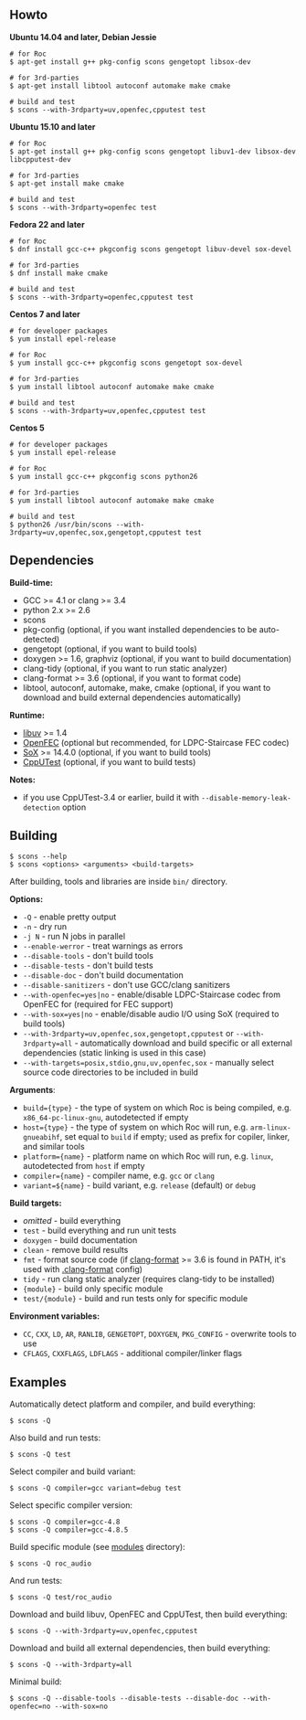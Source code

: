 Howto
-----

**Ubuntu 14.04 and later, Debian Jessie**

    # for Roc
    $ apt-get install g++ pkg-config scons gengetopt libsox-dev

    # for 3rd-parties
    $ apt-get install libtool autoconf automake make cmake

    # build and test
    $ scons --with-3rdparty=uv,openfec,cpputest test

**Ubuntu 15.10 and later**

    # for Roc
    $ apt-get install g++ pkg-config scons gengetopt libuv1-dev libsox-dev libcpputest-dev

    # for 3rd-parties
    $ apt-get install make cmake

    # build and test
    $ scons --with-3rdparty=openfec test

**Fedora 22 and later**

    # for Roc
    $ dnf install gcc-c++ pkgconfig scons gengetopt libuv-devel sox-devel

    # for 3rd-parties
    $ dnf install make cmake

    # build and test
    $ scons --with-3rdparty=openfec,cpputest test

**Centos 7 and later**

    # for developer packages
    $ yum install epel-release

    # for Roc
    $ yum install gcc-c++ pkgconfig scons gengetopt sox-devel

    # for 3rd-parties
    $ yum install libtool autoconf automake make cmake

    # build and test
    $ scons --with-3rdparty=uv,openfec,cpputest test

**Centos 5**

    # for developer packages
    $ yum install epel-release

    # for Roc
    $ yum install gcc-c++ pkgconfig scons python26

    # for 3rd-parties
    $ yum install libtool autoconf automake make cmake

    # build and test
    $ python26 /usr/bin/scons --with-3rdparty=uv,openfec,sox,gengetopt,cpputest test

Dependencies
------------

**Build-time:**
* GCC >= 4.1 or clang >= 3.4
* python 2.x >= 2.6
* scons
* pkg-config (optional, if you want installed dependencies to be auto-detected)
* gengetopt (optional, if you want to build tools)
* doxygen >= 1.6, graphviz (optional, if you want to build documentation)
* clang-tidy (optional, if you want to run static analyzer)
* clang-format >= 3.6 (optional, if you want to format code)
* libtool, autoconf, automake, make, cmake (optional, if you want to download and build external dependencies automatically)

**Runtime:**
* [libuv](http://libuv.org) >= 1.4
* [OpenFEC](http://openfec.org) (optional but recommended, for LDPC-Staircase FEC codec)
* [SoX](http://sox.sourceforge.net) >= 14.4.0 (optional, if you want to build tools)
* [CppUTest](http://cpputest.github.io) (optional, if you want to build tests)

**Notes:**
* if you use CppUTest-3.4 or earlier, build it with `--disable-memory-leak-detection` option

Building
--------

    $ scons --help
    $ scons <options> <arguments> <build-targets>

After building, tools and libraries are inside `bin/` directory.

**Options:**
* `-Q` - enable pretty output
* `-n` - dry run
* `-j N` - run N jobs in parallel
* `--enable-werror` - treat warnings as errors
* `--disable-tools` - don't build tools
* `--disable-tests` - don't build tests
* `--disable-doc` - don't build documentation
* `--disable-sanitizers` - don't use GCC/clang sanitizers
* `--with-openfec=yes|no` - enable/disable LDPC-Staircase codec from OpenFEC for (required for FEC support)
* `--with-sox=yes|no` - enable/disable audio I/O using SoX (required to build tools)
* `--with-3rdparty=uv,openfec,sox,gengetopt,cpputest` or `--with-3rdparty=all` -  automatically download and build specific or all external dependencies (static linking is used in this case)
* `--with-targets=posix,stdio,gnu,uv,openfec,sox` - manually select source code directories to be included in build

**Arguments**:
* `build={type}` - the type of system on which Roc is being compiled, e.g. `x86_64-pc-linux-gnu`, autodetected if empty
* `host={type}` - the type of system on which Roc will run, e.g. `arm-linux-gnueabihf`, set equal to `build` if empty; used as prefix for copiler, linker, and similar tools
* `platform={name}` - platform name on which Roc will run, e.g. `linux`, autodetected from `host` if empty
* `compiler={name}` - compiler name, e.g. `gcc` or `clang`
* `variant=${name}` - build variant, e.g. `release` (default) or `debug`

**Build targets:**
* *omitted* - build everything
* `test` - build everything and run unit tests
* `doxygen` - build documentation
* `clean` - remove build results
* `fmt` - format source code (if [clang-format](http://clang.llvm.org/docs/ClangFormat.html) >= 3.6 is found in PATH, it's used with [.clang-format](.clang-format) config)
* `tidy` - run clang static analyzer (requires clang-tidy to be installed)
* `{module}` - build only specific module
* `test/{module}` - build and run tests only for specific module

**Environment variables:**
* `CC`, `CXX`, `LD`, `AR`, `RANLIB`, `GENGETOPT`, `DOXYGEN`, `PKG_CONFIG` - overwrite tools to use
* `CFLAGS`, `CXXFLAGS`, `LDFLAGS` - additional compiler/linker flags

Examples
--------

Automatically detect platform and compiler, and build everything:

    $ scons -Q

Also build and run tests:

    $ scons -Q test

Select compiler and build variant:

    $ scons -Q compiler=gcc variant=debug test

Select specific compiler version:

    $ scons -Q compiler=gcc-4.8
    $ scons -Q compiler=gcc-4.8.5

Build specific module (see [modules](src/modules/) directory):

    $ scons -Q roc_audio

And run tests:

    $ scons -Q test/roc_audio

Download and build libuv, OpenFEC and CppUTest, then build everything:

    $ scons -Q --with-3rdparty=uv,openfec,cpputest

Download and build all external dependencies, then build everything:

    $ scons -Q --with-3rdparty=all

Minimal build:

    $ scons -Q --disable-tools --disable-tests --disable-doc --with-openfec=no --with-sox=no
